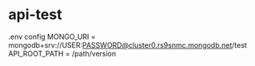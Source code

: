 # api-test
.env config 
MONGO_URI = mongodb+srv://USER:PASSWORD@cluster0.rs9snmc.mongodb.net/test
API_ROOT_PATH = /path/version
